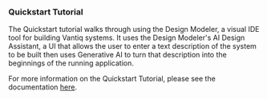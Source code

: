 ### Quickstart Tutorial
The Quickstart tutorial walks through using the Design Modeler, a visual IDE tool for building Vantiq systems. It uses the Design Modeler's AI Design Assistant, a UI that allows the user to enter a text description of the system to be built then uses Generative AI to turn that description into the beginnings of the running application. 

For more information on the Quickstart Tutorial, please see the documentation [here](/docs/system/tutorials/quickstart/index.html).
